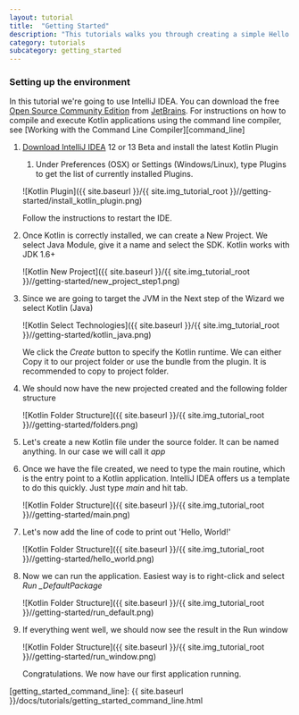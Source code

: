 ```yaml
---
layout: tutorial
title:  "Getting Started"
description: "This tutorials walks you through creating a simple Hello World application using IntelliJ IDEA"
category: tutorials
subcategory: getting_started
---
```




### Setting up the environment

In this tutorial we're going to use IntelliJ IDEA. You can download the free [Open Source Community Edition][intellijdownload] from [JetBrains][jetbrains].
For instructions on how to compile and execute Kotlin applications using the command line compiler, see [Working with the Command Line Compiler][command_line]

1. [Download IntelliJ IDEA][intellijdownload] 12 or 13 Beta and install the latest Kotlin Plugin
    1. Under Preferences (OSX) or Settings (Windows/Linux), type Plugins to get the list of currently installed Plugins.

    ![Kotlin Plugin]({{ site.baseurl }}/{{ site.img_tutorial_root }}//getting-started/install_kotlin_plugin.png)

    Follow the instructions to restart the IDE.

2. Once Kotlin is correctly installed, we can create a New Project. We select Java Module, give it a name and select the SDK. Kotlin works with JDK 1.6+

    ![Kotlin New Project]({{ site.baseurl }}/{{ site.img_tutorial_root }}//getting-started/new_project_step1.png)

3. Since we are going to target the JVM in the Next step of the Wizard we select Kotlin (Java)

    ![Kotlin Select Technologies]({{ site.baseurl }}/{{ site.img_tutorial_root }}//getting-started/kotlin_java.png)

    We click the *Create* button to specify the Kotlin runtime. We can either Copy it to our project folder or use the bundle from the plugin. It is recommended to copy
    to project folder.

4. We should now have the new projected created and the following folder structure

    ![Kotlin Folder Structure]({{ site.baseurl }}/{{ site.img_tutorial_root }}//getting-started/folders.png)

5. Let's create a new Kotlin file under the source folder. It can be named anything. In our case we will call it *app*

6. Once we have the file created, we need to type the main routine, which is the entry point to a Kotlin application. IntelliJ IDEA offers us a template to do this quickly. Just type *main* and hit tab.

    ![Kotlin Folder Structure]({{ site.baseurl }}/{{ site.img_tutorial_root }}//getting-started/main.png)

7. Let's now add the line of code to print out 'Hello, World!'

    ![Kotlin Folder Structure]({{ site.baseurl }}/{{ site.img_tutorial_root }}//getting-started/hello_world.png)

8. Now we can run the application. Easiest way is to right-click and select *Run _DefaultPackage*

    ![Kotlin Folder Structure]({{ site.baseurl }}/{{ site.img_tutorial_root }}//getting-started/run_default.png)

9. If everything went well, we should now see the result in the Run window

    ![Kotlin Folder Structure]({{ site.baseurl }}/{{ site.img_tutorial_root }}//getting-started/run_window.png)

    Congratulations. We now have our first application running.



[intellijdownload]: http://www.jetbrains.com/idea/download/index.html
[jetbrains]: http://www.jetbrains.com
[webdemo]: http://kotlin-demo.jetbrains.com
[getting_started_command_line]: {{ site.baseurl }}/docs/tutorials/getting_started_command_line.html

